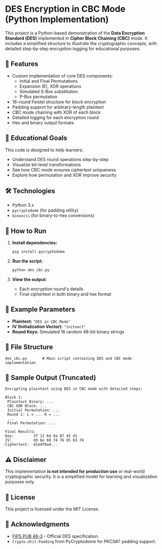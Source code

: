 # DES Encryption in CBC Mode (Python Implementation)

This project is a Python-based demonstration of the **Data Encryption Standard (DES)** implemented in **Cipher Block Chaining (CBC)** mode. It includes a simplified structure to illustrate the cryptographic concepts, with detailed step-by-step encryption logging for educational purposes.

## 📌 Features
- Custom implementation of core DES components:
  - Initial and Final Permutations
  - Expansion (E), XOR operations
  - Simulated S-Box substitution
  - P-Box permutation
- 16-round Feistel structure for block encryption
- Padding support for arbitrary-length plaintext
- CBC mode chaining with XOR of each block
- Detailed logging for each encryption round
- Hex and binary output formats

## 🧠 Educational Goals
This code is designed to help learners:
- Understand DES round operations step-by-step
- Visualize bit-level transformations
- See how CBC mode ensures ciphertext uniqueness
- Explore how permutation and XOR improve security

## 🛠 Technologies
- Python 3.x
- `pycryptodome` (for padding utility)
- `binascii` (for binary-to-hex conversions)

## 🚀 How to Run
1. **Install dependencies:**
   ```bash
   pip install pycryptodome
   ```

2. **Run the script:**
   ```bash
   python des_cbc.py
   ```

3. **View the output:**
   - Each encryption round's details
   - Final ciphertext in both binary and hex format

## 🔑 Example Parameters
- **Plaintext:** `"DES in CBC Mode"`
- **IV (Initialization Vector):** `"initvect"`
- **Round Keys:** Simulated 16 random 48-bit binary strings

## 📂 File Structure
```
des_cbc.py       # Main script containing DES and CBC mode implementation
```

## 📘 Sample Output (Truncated)
```
Encrypting plaintext using DES in CBC mode with detailed steps:

Block 1:
 Plaintext Binary: ...
 CBC XOR Block: ...
 Initial Permutation: ...
 Round 1: L = ... R = ...
 ...
 Final Permutation: ...

Final Results:
Key:         3f 12 6d 9a 87 45 d1
IV:          69 6e 69 74 76 65 63 74
Ciphertext:  d1e4f8a4...
```

## ⚠️ Disclaimer
This implementation **is not intended for production use** or real-world cryptographic security. It is a simplified model for learning and visualization purposes only.

## 📄 License
This project is licensed under the MIT License.

## 🙌 Acknowledgments
- [FIPS PUB 46-3](https://csrc.nist.gov/publications/detail/fips/46/3/final) - Official DES specification.
- `Crypto.Util.Padding` from PyCryptodome for PKCS#7 padding support.
